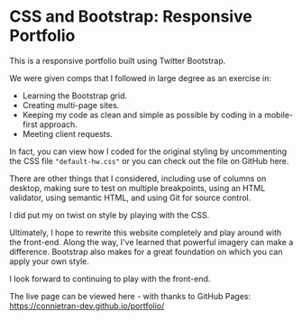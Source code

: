
# CSS and Bootstrap: Responsive Portfolio


This is a responsive portfolio built using Twitter Bootstrap. 

We were given comps that I followed in large degree as an exercise in:

* Learning the Bootstrap grid.
* Creating multi-page sites. 
* Keeping my code as clean and simple as possible by coding in a mobile-first approach. 
* Meeting client requests.

In fact, you can view how I coded for the original styling by uncommenting the CSS file `"default-hw.css"` or you can check out the file on GitHub here.

There are other things that I considered, including use of columns on desktop, making sure to test on multiple breakpoints, using an HTML validator, using semantic HTML, and using Git for source control.

I did put my on twist on style by playing with the CSS. 

Ultimately, I hope to rewrite this website completely and play around with the front-end. Along the way, I've learned that powerful imagery can make a difference. Bootstrap also makes for a great foundation on which you can apply your own style.

I look forward to continuing to play with the front-end.

The live page can be viewed here - with thanks to GitHub Pages: https://connietran-dev.github.io/portfolio/